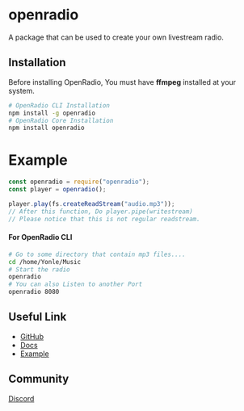 # openradio
A package that can be used to create your own livestream radio.

## Installation
Before installing OpenRadio, You must have **ffmpeg** installed at your system.
```bash
# OpenRadio CLI Installation
npm install -g openradio
# OpenRadio Core Installation
npm install openradio
```
# Example
```js
const openradio = require("openradio");
const player = openradio();

player.play(fs.createReadStream("audio.mp3"));
// After this function, Do player.pipe(writestream)
// Please notice that this is not regular readstream.
```

#### For OpenRadio CLI
```bash
# Go to some directory that contain mp3 files....
cd /home/Yonle/Music
# Start the radio
openradio
# You can also Listen to another Port
openradio 8080
```
## Useful Link
- [GitHub](https://github.com/Yonle/openradio)
- [Docs](https://github.com/Yonle/openradio/tree/radio/docs)
- [Example](https://github.com/Yonle/openradio/tree/radio/example)

## Community
[Discord](https://discord.gg/9S3ZCDR)
